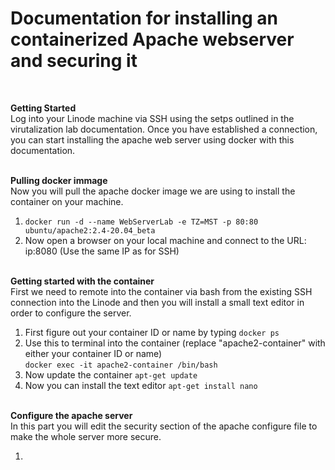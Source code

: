 <h1>Documentation for installing an containerized Apache webserver and securing it</h1>
<br>

**Getting Started** <br>
Log into your Linode machine via SSH using the setps outlined in the virutalization lab documentation. Once you have established a connection, you can start installing the apache web server using docker with this documentation.

<br> **Pulling docker immage** <br>
Now you will pull the apache docker image we are using to install the container on your machine.

1. `docker run -d --name WebServerLab -e TZ=MST -p 80:80 ubuntu/apache2:2.4-20.04_beta `
2. Now open a browser on your local machine and connect to the URL: ip:8080 (Use the same IP as for SSH)

<br> **Getting started with the container** <br>
First we need to remote into the container via bash from the existing SSH connection into the Linode and then you will install a small text editor in order to configure the server.

1. First figure out your container ID or name by typing `docker ps`
2. Use this to terminal into the container (replace "apache2-container" with either your container ID or name) <br> `docker exec -it apache2-container /bin/bash`
3. Now update the container `apt-get update`
4. Now you can install the text editor `apt-get install nano`

<br> **Configure the apache server** <br>
In this part you will edit the security section of the apache configure file to make the whole server more secure.

1.
